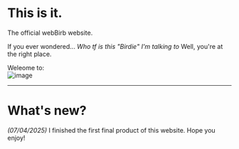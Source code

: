 <h1>This is it.</h1>
The official webBirb website.

If you ever wondered...
<em>Who tf is this "Birdie" I'm talking to</em>
Well, you're at the right place.

Weleome to:
<br>
![image](https://github.com/user-attachments/assets/ac02ac0d-6485-45c6-8bc3-666b81d89ee3)

-------------------------------------------------------------------------------------------------------------------------------------------
# What's new?
_(07/04/2025)_
I finished the first final product of this website.
Hope you enjoy!
